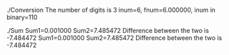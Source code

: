 ./Conversion
The number of digits is 3 inum=6, fnum=6.000000, inum in binary=110

./Sum
Sum1=0.001000 Sum2=7.485472 Difference between the two is -7.484472
 Sum1=0.001000
 Sum2=7.485472
 Difference between the two is -7.484472
